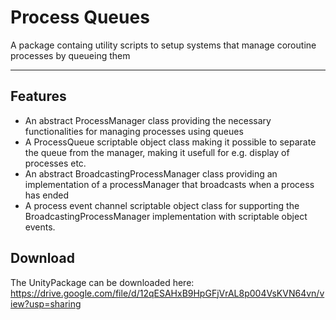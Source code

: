 # Process Queues

A package containg utility scripts to setup systems that manage coroutine processes by queueing them

----------------------------------------------------

## Features

- An abstract ProcessManager class providing the necessary functionalities for managing processes using queues
- A ProcessQueue scriptable object class making it possible to separate the queue from the manager, making it usefull for e.g. display of processes etc.
- An abstract BroadcastingProcessManager class providing an implementation of a processManager that broadcasts when a process has ended
- A process event channel scriptable object class for supporting the BroadcastingProcessManager implementation with scriptable object events.

## Download

The UnityPackage can be downloaded here: https://drive.google.com/file/d/12qESAHxB9HpGFjVrAL8p004VsKVN64vn/view?usp=sharing
